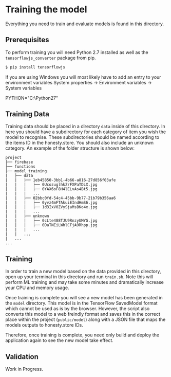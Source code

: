 # Training the model

Everything you need to train and evaluate models is found in this directory.

## Prerequisites

To perform training you will need Python 2.7 installed as well as the `tensorflowjs_converter` package from pip.

```bash
$ pip install tensorflowjs
```

If you are using Windows you will most likely have to add an entry to your environment variables
System properties -> Environment variables -> System variables

PYTHON="C:\Python27"

## Training Data

Training data should be placed in a directory `data` inside of this directory. In here you should have a subdirectory for each category of item you wish the model to recognise. These subdirectories should be named according to the items ID in the honesty.store. You should also include an unknown category. An example of the folder structure is shown below:

```
project
├── firebase
├── functions
├── model_training
|   ├── data
|   |   ├── 1eb45850-3bb1-4b66-a816-27d856f03afe
|   |   |   ├── 0UcozuglhkZrFXPaTDLX.jpg
|   |   |   ├── 0YAX6oF8H4lELvAs4Bt5.jpg
|   |   |   ...
|   |   ├── 02bbc0fd-54c4-45bb-9b77-21b79b356aa6
|   |   |   ├── 0yvz4mFTAkuiEIndHmS6.jpg
|   |   |   ├── 1d3IxV0ZVySjaMsBKo4x.jpg
|   |   |   ...
|   |   ├── unknown
|   |   |   ├── 0cLte488TJU9RnzyUMYG.jpg
|   |   |   ├── 0DaTNEiLWhlCFjA9Rhpp.jpg
|   |   |   ...
|   |   ...
|   ...
...
```

## Training

In order to train a new model based on the data provided in this directory, open up your terminal in this directory and run `train.sh`. Note this will perform ML training and may take some minutes and dramatically increase your CPU and memory usage.

Once training is complete you will see a new model has been generated in the `model` directory. This model is in the TensorFlow SavedModel format which cannot be used as is by the browser. However, the script also converts this model to a web freindly format and saves this in the correct place within the project (`public/model`) along with a JSON file that maps the models outputs to honesty.store IDs.

Therefore, once training is complete, you need only build and deploy the application again to see the new model take effect.

## Validation

Work in Progress.
